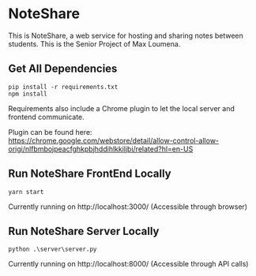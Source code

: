# NoteShare

This is NoteShare, a web service for hosting and sharing notes between students. This is the Senior Project of Max Loumena.

## Get All Dependencies

```
pip install -r requirements.txt
npm install
```

Requirements also include a Chrome plugin to let the local server and frontend communicate.

Plugin can be found here: https://chrome.google.com/webstore/detail/allow-control-allow-origi/nlfbmbojpeacfghkpbjhddihlkkiljbi/related?hl=en-US

## Run NoteShare FrontEnd Locally

```
yarn start
```

Currently running on http://localhost:3000/ (Accessible through browser)

## Run NoteShare Server Locally

```
python .\server\server.py
```

Currently running on http://localhost:8000/ (Accessible through API calls)
